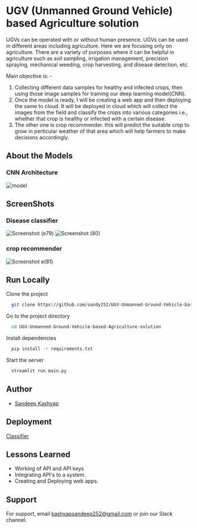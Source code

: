 
# UGV (Unmanned Ground Vehicle) based Agriculture solution

UGVs can be operated with or without human presence. UGVs can be used in different areas including agriculture. Here we are focusing only on agriculture. There are a variety of purposes where it can be helpful in agriculture such as soil sampling, irrigation management, precision spraying, mechanical weeding, crop harvesting, and disease detection, etc.

Main objective is: -
1. Collecting different data samples for healthy and infected crops, then using those image samples for training our deep learning model(CNN).
2. Once the model is ready, I will be creating a web app and then deploying the same to cloud. It will be deployed in cloud which will collect the images from the field and classify the crops into various categories i.e., whether that crop is healthy or infected with a certain disease.
3. The other one is crop recommender. this will predict the suitable crop to grow in perticular weather of that area which will help farmers to make decisions accordingly.

## About the Models
### CNN Architecture
![model](https://user-images.githubusercontent.com/66490787/219868725-9701133d-2f97-4fac-8f8b-c6108811dbdf.jpg)


## ScreenShots
### Disease classifier 
![Screenshot (e79)](https://github.com/sandy252/UGV-Unmanned-Ground-Vehicle-based-Agriculture-solution/assets/66490787/c7275a42-c17e-432a-a190-801179471d34)
![Screenshot (80)](https://github.com/sandy252/UGV-Unmanned-Ground-Vehicle-based-Agriculture-solution/assets/66490787/70377a71-8097-415b-8d0e-814f8ac83098)


### crop recommender
![Screenshot e(81)](https://github.com/sandy252/UGV-Unmanned-Ground-Vehicle-based-Agriculture-solution/assets/66490787/8dc46319-7d05-4229-a247-08868a9f092c)


## Run Locally

Clone the project

```bash
  git clone https://github.com/sandy252/UGV-Unmanned-Ground-Vehicle-based-Agriculture-solution.git
```

Go to the project directory

```bash
  cd UGV-Unmanned-Ground-Vehicle-based-Agriculture-solution
```

Install dependencies

```bash
  pip install -r requirements.txt
```

Start the server

```bash
  streamlit run main.py
```




## Author

- [Sandeep Kashyap](https://www.linkedin.com/in/sandeep-kashyap-aa1545170/)


## Deployment
[Classifier](https://sandy252-potato-disease-classifier-main-lpuiqn.streamlit.app/)





## Lessons Learned

- Working of API and API keys
- Integrating API's to a system.
- Creating and Deploying web apps.

## Support

For support, email kashyapsandeep252@gmail.com or join our Slack channel.
